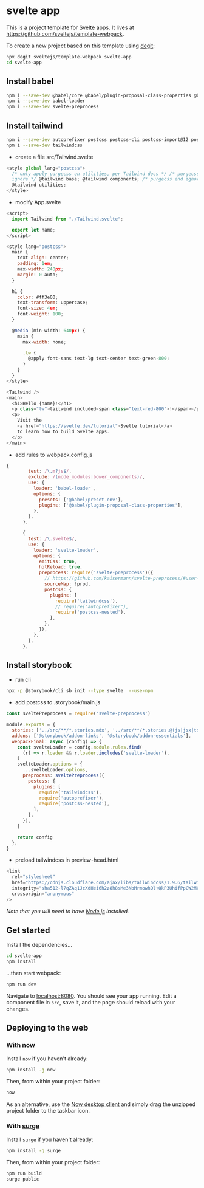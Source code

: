 # svelte app

This is a project template for [Svelte](https://svelte.dev) apps. It lives at https://github.com/sveltejs/template-webpack.

To create a new project based on this template using [degit](https://github.com/Rich-Harris/degit):

```bash
npx degit sveltejs/template-webpack svelte-app
cd svelte-app
```

## Install babel

```bash
npm i --save-dev @babel/core @babel/plugin-proposal-class-properties @babel/preset-env
npm i --save-dev babel-loader
npm i --save-dev svelte-preprocess
```

## Install tailwind

```bash
npm i --save-dev autoprefixer postcss postcss-cli postcss-import@12 postcss-nested
npm i --save-dev tailwindcss
```

- create a file src/Tailwind.svelte

```javascript
<style global lang="postcss">
  /* only apply purgecss on utilities, per Tailwind docs */ /* purgecss start
  ignore */ @tailwind base; @tailwind components; /* purgecss end ignore */
  @tailwind utilities;
</style>
```

- modify App.svelte

```javascript
<script>
  import Tailwind from "./Tailwind.svelte";

  export let name;
</script>

<style lang="postcss">
  main {
    text-align: center;
    padding: 1em;
    max-width: 240px;
    margin: 0 auto;
  }

  h1 {
    color: #ff3e00;
    text-transform: uppercase;
    font-size: 4em;
    font-weight: 100;
  }

  @media (min-width: 640px) {
    main {
      max-width: none;

      .tw {
        @apply font-sans text-lg text-center text-green-800;
      }
    }
  }
</style>

<Tailwind />
<main>
  <h1>Hello {name}!</h1>
  <p class="tw">tailwind included<span class="text-red-800">!</span></p>
  <p>
    Visit the
    <a href="https://svelte.dev/tutorial">Svelte tutorial</a>
    to learn how to build Svelte apps.
  </p>
</main>
```

- add rules to webpack.config.js

```javascript
{
        test: /\.m?js$/,
        exclude: /(node_modules|bower_components)/,
        use: {
          loader: 'babel-loader',
          options: {
            presets: ['@babel/preset-env'],
            plugins: ['@babel/plugin-proposal-class-properties'],
          },
        },
      },

      {
        test: /\.svelte$/,
        use: {
          loader: 'svelte-loader',
          options: {
            emitCss: true,
            hotReload: true,
            preprocess: require('svelte-preprocess')({
              // https://github.com/kaisermann/svelte-preprocess/#user-content-options
              sourceMap: !prod,
              postcss: {
                plugins: [
                  require('tailwindcss'),
                  // require("autoprefixer"),
                  require('postcss-nested'),
                ],
              },
            }),
          },
        },
      },
```

## Install storybook

- run cli

```bash
npx -p @storybook/cli sb init --type svelte  --use-npm
```

- add postcss to .storybook/main.js

```javascript
const sveltePreprocess = require('svelte-preprocess')

module.exports = {
  stories: ['../src/**/*.stories.mdx', '../src/**/*.stories.@(js|jsx|ts|tsx)'],
  addons: ['@storybook/addon-links', '@storybook/addon-essentials'],
  webpackFinal: async (config) => {
    const svelteLoader = config.module.rules.find(
      (r) => r.loader && r.loader.includes('svelte-loader'),
    )
    svelteLoader.options = {
      ...svelteLoader.options,
      preprocess: sveltePreprocess({
        postcss: {
          plugins: [
            require('tailwindcss'),
            require('autoprefixer'),
            require('postcss-nested'),
          ],
        },
      }),
    }

    return config
  },
}
```

- preload tailwindcss in preview-head.html

```javascript
<link
  rel="stylesheet"
  href="https://cdnjs.cloudflare.com/ajax/libs/tailwindcss/1.9.6/tailwind.min.css"
  integrity="sha512-l7qZAq1JcXdHei6h2z8h8sMe3NbMrmowhOl+QkP3UhifPpCW2MC4M0i26Y8wYpbz1xD9t61MLT9L1N773dzlOA=="
  crossorigin="anonymous"
/>
```

_Note that you will need to have [Node.js](https://nodejs.org) installed._

## Get started

Install the dependencies...

```bash
cd svelte-app
npm install
```

...then start webpack:

```bash
npm run dev
```

Navigate to [localhost:8080](http://localhost:8080). You should see your app running. Edit a component file in `src`, save it, and the page should reload with your changes.

## Deploying to the web

### With [now](https://zeit.co/now)

Install `now` if you haven't already:

```bash
npm install -g now
```

Then, from within your project folder:

```bash
now
```

As an alternative, use the [Now desktop client](https://zeit.co/download) and simply drag the unzipped project folder to the taskbar icon.

### With [surge](https://surge.sh/)

Install `surge` if you haven't already:

```bash
npm install -g surge
```

Then, from within your project folder:

```bash
npm run build
surge public
```
